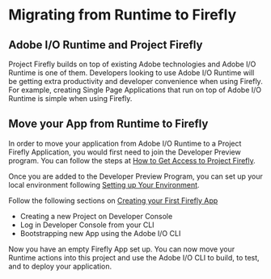 # Migrating from Runtime to Firefly

## Adobe I/O Runtime and Project Firefly

Project Firefly builds on top of existing Adobe technologies and Adobe I/O Runtime is one of them. Developers looking to use Adobe I/O Runtime will be getting extra productivity and developer convenience when using Firefly. For example, creating Single Page Applications that run on top of Adobe I/O Runtime is simple when using Firefly. 

## Move your App from Runtime to Firefly

In order to move your application from Adobe I/O Runtime to a Project Firefly Application, you would first need to join the Developer Preview program. You can follow the steps at [How to Get Access to Project Firefly](../overview/getting_access.md).

Once you are added to the Developer Preview Program, you can set up your local environment following [Setting up Your Environment](setup.md).

Follow the following sections on [Creating your First Firefly App](first_app.md)
- Creating a new Project on Developer Console
- Log in Developer Console from your CLI
- Bootstrapping new App using the Adobe I/O CLI

Now you have an empty Firefly App set up. You can now move your Runtime actions into this project and use the Adobe I/O CLI to build, to test, and to deploy your application. 
